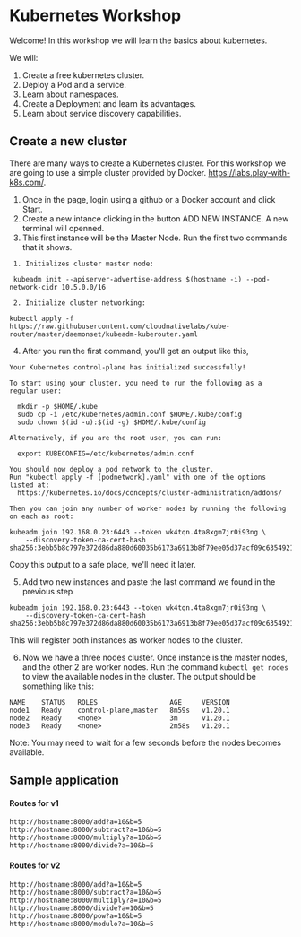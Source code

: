 # Kubernetes Workshop

Welcome!
In this workshop we will learn the basics about kubernetes.

We will:

1. Create a free kubernetes cluster.
2. Deploy a Pod and a service.
3. Learn about namespaces.
4. Create a Deployment and learn its advantages.
5. Learn about service discovery capabilities.

## Create a new cluster

There are many ways to create a Kubernetes cluster. For this workshop we are going to use a simple cluster provided by Docker. https://labs.play-with-k8s.com/.

1. Once in the page, login using a github or a Docker account and click Start.
2. Create a new intance clicking in the button ADD NEW INSTANCE. A new terminal will openned.
3. This first instance will be the Master Node. Run the first two commands that it shows. 
```
 1. Initializes cluster master node:

 kubeadm init --apiserver-advertise-address $(hostname -i) --pod-network-cidr 10.5.0.0/16

 2. Initialize cluster networking:

kubectl apply -f https://raw.githubusercontent.com/cloudnativelabs/kube-router/master/daemonset/kubeadm-kuberouter.yaml

```

4. After you run the first command, you'll get an output like this,

```
Your Kubernetes control-plane has initialized successfully!

To start using your cluster, you need to run the following as a regular user:

  mkdir -p $HOME/.kube
  sudo cp -i /etc/kubernetes/admin.conf $HOME/.kube/config
  sudo chown $(id -u):$(id -g) $HOME/.kube/config

Alternatively, if you are the root user, you can run:

  export KUBECONFIG=/etc/kubernetes/admin.conf

You should now deploy a pod network to the cluster.
Run "kubectl apply -f [podnetwork].yaml" with one of the options listed at:
  https://kubernetes.io/docs/concepts/cluster-administration/addons/

Then you can join any number of worker nodes by running the following on each as root:

kubeadm join 192.168.0.23:6443 --token wk4tqn.4ta8xgm7jr0i93ng \
    --discovery-token-ca-cert-hash sha256:3ebb5b8c797e372d86da880d60035b6173a6913b8f79ee05d37acf09c6354921 
```

Copy this output to a safe place, we'll need it later. 

5. Add two new instances and paste the last command we found in the previous step

```
kubeadm join 192.168.0.23:6443 --token wk4tqn.4ta8xgm7jr0i93ng \
    --discovery-token-ca-cert-hash sha256:3ebb5b8c797e372d86da880d60035b6173a6913b8f79ee05d37acf09c6354921 
```

This will register both instances as worker nodes to the cluster.

6. Now we have a three nodes cluster. Once instance is the master nodes, and the other 2 are worker nodes. Run the command  `kubectl get nodes` to view the available nodes in the cluster. The output should be something like this:

```
NAME    STATUS   ROLES                  AGE     VERSION
node1   Ready    control-plane,master   8m59s   v1.20.1
node2   Ready    <none>                 3m      v1.20.1
node3   Ready    <none>                 2m58s   v1.20.1
```


Note: You may need to wait for a few seconds before the nodes becomes available. 


## Sample application

#### Routes for v1

```
http://hostname:8000/add?a=10&b=5
http://hostname:8000/subtract?a=10&b=5
http://hostname:8000/multiply?a=10&b=5
http://hostname:8000/divide?a=10&b=5
```

#### Routes for v2

```
http://hostname:8000/add?a=10&b=5
http://hostname:8000/subtract?a=10&b=5
http://hostname:8000/multiply?a=10&b=5
http://hostname:8000/divide?a=10&b=5
http://hostname:8000/pow?a=10&b=5
http://hostname:8000/modulo?a=10&b=5
```